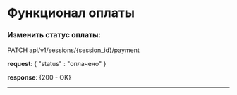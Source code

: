 ﻿# Функционал оплаты

### Изменить статус оплаты:

PATCH api/v1/sessions/{session_id}/payment

**request**: {
"status" : "оплачено"
}

**response**: {200 - OK}

---
